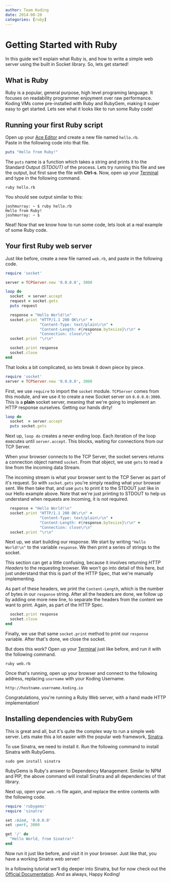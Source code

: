 ```yaml
---
author: Team Koding
date: 2014-08-20
categories: [ruby]
---
```


# Getting Started with Ruby

In this guide we'll explain what Ruby is, and how to write a simple web 
server using the built in Socket library. So, lets get started!

## What is Ruby

Ruby is a popular, general purpose, high level programing language. It 
focuses on readability programmer enjoyment over raw performance. Koding 
VMs come pre-installed with Ruby and RubyGem, making it super easy to get 
started. Lets see what it looks like to run some Ruby code!

## Running your first Ruby script

Open up your [Ace Editor][ace] and create a new file named `hello.rb`.  
Paste in the following code into that file.

```ruby
puts "Hello from Ruby!"
```

The `puts` name is a function which takes a string and prints it to the 
Standard Output *(STDOUT)* of the process. Lets try running this file and 
see the output, but first save the file with **Ctrl-s**. Now, open up 
your [Terminal][terminal] and type in the following command.

```
ruby hello.rb
```

You should see output similar to this:

```
joshmurray: ~ $ ruby hello.rb
Hello from Ruby!
joshmurray: ~ $
```

Neat! Now that we know how to run some code, lets look at a real example 
of some Ruby code.

## Your first Ruby web server

Just like before, create a new file named `web.rb`, and paste in the 
following code.

```ruby
require 'socket'

server = TCPServer.new '0.0.0.0', 3000

loop do
  socket  = server.accept
  request = socket.gets
  puts request

  response = "Hello World!\n"
  socket.print "HTTP/1.1 200 OK\r\n" +
               "Content-Type: text/plain\r\n" +
               "Content-Length: #{response.bytesize}\r\n" +
               "Connection: close\r\n"
  socket.print "\r\n"

  socket.print response
  socket.close
end
```

That looks a bit complicated, so lets break it down piece by piece.

```ruby
require 'socket'
server = TCPServer.new '0.0.0.0', 3000
```

First, we use `require` to import the `socket` module. `TCPServer` comes 
from this module, and we use it to create a new Socket server on 
`0.0.0.0:3000`. This is a **plain** socket server, meaning that we're 
going to implement an HTTP response ourselves. Getting our hands dirty!

```ruby
loop do
  socket  = server.accept
  puts socket.gets
```

Next up, `loop do` creates a never ending loop. Each iteration of the 
loop executes until `server.accept`. This blocks, waiting for connections 
from our TCP Server.

When your browser connects to the TCP Server, the socket servers returns 
a connection object named `socket`. From that object, we use `gets` to 
read a line from the incoming data Stream.

The incoming stream is what your browser sent to the TCP Server as part 
of it's request. So with `socket.gets` you're simply reading what your 
browser sent. We then take that, and use `puts` to print it to the STDOUT 
just like in our Hello example above. Note that we're just printing to 
STDOUT to help us understand when requests are incoming, it is not 
required.

```ruby
  response = "Hello World!\n"
  socket.print "HTTP/1.1 200 OK\r\n" +
               "Content-Type: text/plain\r\n" +
               "Content-Length: #{response.bytesize}\r\n" +
               "Connection: close\r\n"
  socket.print "\r\n"
```

Next up, we start building our response. We start by writing `"Hello 
World!\n"` to the variable `response`. We then print a series of strings 
to the socket.

This section can get a little confusing, because it involves returning 
*HTTP Headers* to the requesting browser. We won't go into detail of this 
here, but just understand that this is part of the HTTP Spec, that we're 
manually implementing.

As part of these headers, we print the `Content-Length`, which is the 
number of bytes in our `response` string. After all the headers are done, 
we follow up by adding one more new line, to separate the headers from 
the content we want to print. Again, as part of the HTTP Spec.

```ruby
  socket.print response
  socket.close
end
```

Finally, we use that same `socket.print` method to print our `response` 
variable. After that's done, we close the socket.

But does this work? Open up your [Terminal][terminal] just like before, 
and run it with the following command.

```
ruby web.rb
```

Once that's running, open up your browser and connect to the following 
address, replacing `username` with your Koding Username.

```
http://hostname.username.koding.io
```

Congratulations, you're running a Ruby Web server, with a hand made HTTP 
implementation!

## Installing dependencies with RubyGem

This is great and all, but it's quite the complex way to run a simple web 
server. Lets make this a lot easier with the popular web framework, 
[Sinatra][sinatra].

To use Sinatra, we need to install it. Run the following command to 
install Sinatra with RubyGems.

```
sudo gem install sinatra
```

RubyGems is Ruby's answer to Dependency Management. Similar to NPM and 
PIP, the above command will install Sinatra and all dependencies of that 
library.

Next up, open your `web.rb` file again, and replace the entire contents 
with the following code.

```ruby
require 'rubygems'
require 'sinatra'

set :bind, '0.0.0.0'
set :port, 3000

get '/' do
  "Hello World, from Sinatra!"
end
```

Now run it just like before, and visit it in your browser. Just like 
that, you have a working Sinatra web server!

In a following tutorial we'll dig deeper into Sinatra, but for now check 
out the [Official Documentation][sinatra]. And as always, Happy Koding!


[koding]: https://koding.com
[ace]: https://koding.com/Ace
[terminal]: https://koding.com/Terminal
[sinatra]: http://www.sinatrarb.com
